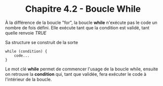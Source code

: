 <center><h1>Chapitre 4.2 - Boucle While</h1></center>

À la différence de la boucle "for", la boucle **while** n'exécute pas le code un nombre de fois défini. Elle exécute tant que la condition est validé, tant quelle renvoie _TRUE_

Sa structure se construit de la sorte

```
while (condition) {
    code...
}
```

Le mot clé **while** permet de commencer l'usage de la boucle while, ensuite on retrouve la **condition** qui, tant que validée, fera exécuter le code à l'intérieur de la boucle.